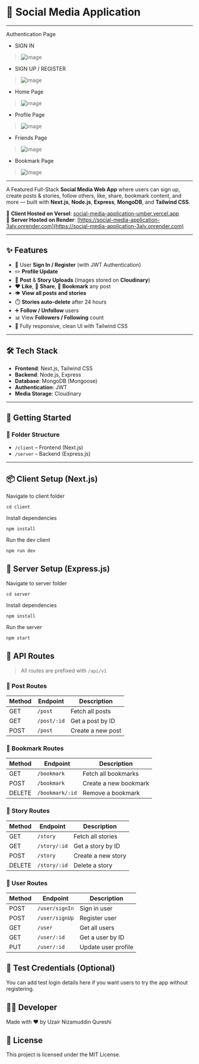 # 📱 Social Media Application
---

 Authentication Page
 * SIGN IN
> ![image](https://github.com/user-attachments/assets/ddd9d62e-ae9b-45cb-934a-2b0193a964e4)

 * SIGN UP / REGISTER
> ![image](https://github.com/user-attachments/assets/99be1970-e183-4b08-a47b-5bd0138875a6)

 * Home Page
> ![image](https://github.com/user-attachments/assets/79b8aeda-d4b2-4166-a3a1-27182be0347d)

 * Profile Page
> ![image](https://github.com/user-attachments/assets/be66a018-a810-4f33-81c0-208a176f878b)

 * Friends Page
> ![image](https://github.com/user-attachments/assets/f019ca56-8a9a-4e9f-a417-8d90b5c97e60)

 * Bookmark Page 
> ![image](https://github.com/user-attachments/assets/493f018f-78e4-4d42-a558-7bb28c240070)

>
---
A Featured Full-Stack **Social Media Web App** where users can sign up, create posts & stories, follow others, like, share, bookmark content, and more — built with **Next.js**, **Node.js**, **Express**, **MongoDB**, and **Tailwind CSS**.

🔗 **Client Hosted on Versel**: [social-media-application-umber.vercel.app](https://social-media-application-umber.vercel.app)  
🔗 **Server Hosted on Render**: [https://social-media-application-3alv.onrender.com](https://social-media-application-3alv.onrender.com)

---

## ✨ Features

- 👤 User **Sign In / Register** (with JWT Authentication)
- ✏️ **Profile Update**
- 📸 **Post** & **Story Uploads** (images stored on **Cloudinary**)
- ❤️ **Like**, 🔗 **Share**, 🔖 **Bookmark** any post
- 👁️ **View all posts and stories**
- ⏱️ **Stories auto-delete** after 24 hours
- ➕ **Follow / Unfollow** users
- 📊 View **Followers / Following** count
- 🧠 Fully responsive, clean UI with Tailwind CSS

---

## 🛠️ Tech Stack

- **Frontend**: Next.js, Tailwind CSS
- **Backend**: Node.js, Express
- **Database**: MongoDB (Mongoose)
- **Authentication**: JWT
- **Media Storage**: Cloudinary

---

## 🚀 Getting Started

### 📁 Folder Structure

- `/client` – Frontend (Next.js)
- `/server` – Backend (Express.js)

---

## 📦 Client Setup (Next.js)


Navigate to client folder

```cd client```

Install dependencies

```npm install```

Run the dev client

```npm run dev```

## 🔌 Server Setup (Express.js)

Navigate to server folder

```cd server```

Install dependencies

```npm install```

Run the server

```npm start```

## 🔐 API Routes

> All routes are prefixed with `/api/v1`

### 📌 Post Routes

| Method | Endpoint        | Description        |
|--------|------------------|--------------------|
| GET    | `/post`          | Fetch all posts    |
| GET    | `/post/:id`      | Get a post by ID   |
| POST   | `/post`          | Create a new post  |


### 🔖 Bookmark Routes

| Method | Endpoint           | Description            |
|--------|--------------------|------------------------|
| GET    | `/bookmark`        | Fetch all bookmarks    |
| POST   | `/bookmark`        | Create a new bookmark  |
| DELETE | `/bookmark/:id`    | Remove a bookmark      |

### 📸 Story Routes

| Method | Endpoint        | Description         |
|--------|------------------|---------------------|
| GET    | `/story`         | Fetch all stories   |
| GET    | `/story/:id`     | Get a story by ID   |
| POST   | `/story`         | Create a new story  |
| DELETE | `/story/:id`     | Delete a story      |

### 👤 User Routes

| Method | Endpoint          | Description         |
|--------|-------------------|---------------------|
| POST   | `/user/signIn`    | Sign in user        |
| POST   | `/user/signUp`    | Register user       |
| GET    | `/user`           | Get all users       |
| GET    | `/user/:id`       | Get a user by ID    |
| PUT    | `/user/:id`       | Update user profile |


## 🧪 Test Credentials (Optional)

You can add test login details here if you want users to try the app without registering.

## 🧑‍💻 Developer

Made with ❤️ by Uzair Nizamuddin Qureshi

## 📜 License

This project is licensed under the MIT License.
